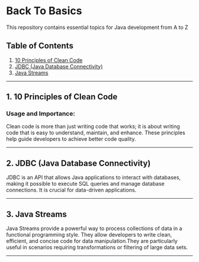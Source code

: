 # Back To Basics

This repository contains essential topics for Java development from A to Z

## Table of Contents

1. [10 Principles of Clean Code](https://github.com/LamaElMalatawy/Back-To-Basics/tree/main/Clean%20Code)
2. [JDBC (Java Database Connectivity)](https://github.com/LamaElMalatawy/Back-To-Basics/tree/main/JDBC)  
3. [Java Streams](#3-java-streams)

---

## 1. 10 Principles of Clean Code

### Usage and Importance:  
Clean code is more than just writing code that works; it is about writing code that is easy to understand, maintain, and enhance. These principles help guide developers to achieve better code quality.

---

## 2. JDBC (Java Database Connectivity)

JDBC is an API that allows Java applications to interact with databases, making it possible to execute SQL queries and manage database connections. It is crucial for data-driven applications.


---

## 3. Java Streams

Java Streams provide a powerful way to process collections of data in a functional programming style. They allow developers to write clean, efficient, and concise code for data manipulation.They are particularly useful in scenarios requiring transformations or filtering of large data sets.



---

